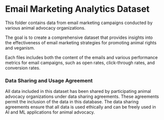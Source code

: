 # Email Marketing Analytics Dataset

This folder contains data from email marketing campaigns conducted by various animal advocacy organizations.

The goal is to create a comprehensive dataset that provides insights into the effectiveness of email marketing strategies for promoting animal rights and veganism.

Each files includes both the content of the emails and various performance metrics for email campaigns, such as open rates, click-through rates, and conversion rates.

### Data Sharing and Usage Agreement

All data included in this dataset has been shared by participating animal advocacy organizations under data sharing agreements. These agreements permit the inclusion of the data in this database. The data sharing agreements ensure that all data is used ethically and can be freely used in AI and ML applications for animal advocacy.
